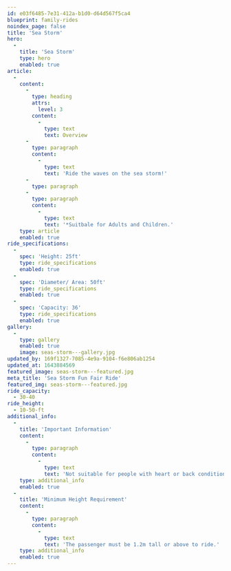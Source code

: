 ```yaml
---
id: e03f6485-7e31-412a-b1d0-d64d567f5ca4
blueprint: family-rides
noindex_page: false
title: 'Sea Storm'
hero:
  -
    title: 'Sea Storm'
    type: hero
    enabled: true
article:
  -
    content:
      -
        type: heading
        attrs:
          level: 3
        content:
          -
            type: text
            text: Overview
      -
        type: paragraph
        content:
          -
            type: text
            text: 'Ride the waves on the sea storm!'
      -
        type: paragraph
      -
        type: paragraph
        content:
          -
            type: text
            text: '*Suitbale for Adults and Children.'
    type: article
    enabled: true
ride_specifications:
  -
    spec: 'Height: 25ft'
    type: ride_specifications
    enabled: true
  -
    spec: 'Diameter/ Area: 50ft'
    type: ride_specifications
    enabled: true
  -
    spec: 'Capacity: 36'
    type: ride_specifications
    enabled: true
gallery:
  -
    type: gallery
    enabled: true
    image: seas-storm---gallery.jpg
updated_by: 169f1327-7085-4e9a-9104-f6e806ab1254
updated_at: 1643884569
featured_image: seas-storm---featured.jpg
meta_title: 'Sea Storm Fun Fair Ride'
featured_img: seas-storm---featured.jpg
ride_capacity:
  - 30-40
ride_height:
  - 10-50-ft
additional_info:
  -
    title: 'Important Information'
    content:
      -
        type: paragraph
        content:
          -
            type: text
            text: 'Not suitable for people with heart or back conditions or of a nervous disposition should avoid riding. Other medical conditions that may preclude riding include pregnancy, recent surgery, broken bones, or neck problems.'
    type: additional_info
    enabled: true
  -
    title: 'Minimum Height Requirement'
    content:
      -
        type: paragraph
        content:
          -
            type: text
            text: 'The passenger must be 1.2m tall or above to ride.'
    type: additional_info
    enabled: true
---
```

